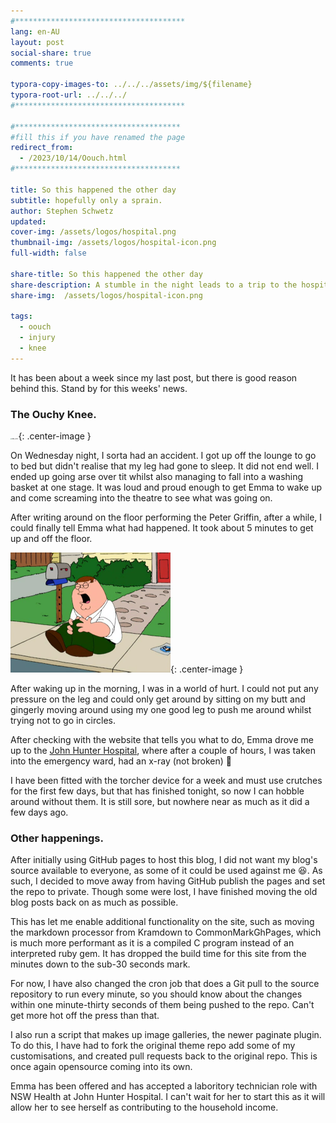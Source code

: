 ```yaml
---
#**************************************
lang: en-AU
layout: post
social-share: true
comments: true

typora-copy-images-to: ../../../assets/img/${filename}
typora-root-url: ../../../
#**************************************

#*************************************
#fill this if you have renamed the page
redirect_from:
  - /2023/10/14/Oouch.html
#*************************************

title: So this happened the other day
subtitle: hopefully only a sprain.
author: Stephen Schwetz
updated: 
cover-img: /assets/logos/hospital.png
thumbnail-img: /assets/logos/hospital-icon.png
full-width: false

share-title: So this happened the other day
share-description: A stumble in the night leads to a trip to the hospital
share-img:  /assets/logos/hospital-icon.png

tags:
  - oouch
  - injury
  - knee
---
```


It has been about a week since my last post, but there is good reason behind this.  Stand by for this weeks' news.

### The Ouchy Knee.

<img src="/assets/img/2023-10-14-Oouch/IMG_0220-8330768.png" alt="IMG_0220" style="zoom: 15%;" />{: .center-image }

On Wednesday night, I sorta had an accident. I got up off the lounge to go to bed but didn't realise that my leg had gone to sleep. It did not end well. I ended up going arse over tit whilst also managing to fall into a washing basket at one stage. It was loud and proud enough to get Emma to wake up and come screaming into the theatre to see what was going on.

After writing around on the floor performing the Peter Griffin, after a while, I could finally tell Emma what had happened. It took about 5 minutes to get up and off the floor. 

<img src="/assets/img/2023-10-14-Oouch/latest-20231014232703160-8330772.png" alt="Peter hurts his knee | Family Guy Wiki | Fandom" style="zoom:50%;" />{: .center-image }

After waking up in the morning, I was in a world of hurt. I could not put any pressure on the leg and could only get around by sitting on my butt and gingerly moving around using my one good leg to push me around whilst trying not to go in circles.

After checking with the website that tells you what to do, Emma drove me up to the [John Hunter Hospital](https://www.hnehealth.nsw.gov.au/facilities/hospitals/john-hunter-hospital), where after a couple of hours, I was taken into the emergency ward, had an x-ray (not broken) :raised_hands:

I have been fitted with the torcher device for a week and must use crutches for the first few days, but that has finished tonight, so now I can hobble around without them. It is still sore, but nowhere near as much as it did a few days ago.

### Other happenings. 

After initially using GitHub pages to host this blog, I did not want my blog's source available to everyone, as some of it could be used against me :laughing:. As such, I decided to move away from having GitHub publish the pages and set the repo to private. Though some were lost, I have finished moving the old blog posts back on as much as possible.

This has let me enable additional functionality on the site, such as moving the markdown processor from Kramdown to CommonMarkGhPages, which is much more performant as it is a compiled C program instead of an interpreted ruby gem. It has dropped the build time for this site from the minutes down to the sub-30 seconds mark. 

For now, I have also changed the cron job that does a Git pull to the source repository to run every minute, so you should know about the changes within one minute-thirty seconds of them being pushed to the repo. Can't get more hot off the press than that.

I also run a script that makes up image galleries, the newer paginate plugin. To do this, I have had to fork the original theme repo add some of my customisations, and created pull requests back to the original repo. This is once again opensource coming into its own.

Emma has been offered and has accepted a laboritory technician role with NSW Health at John Hunter Hospital. I can't wait for her to start this as it will allow her to see herself as contributing to the household income.

